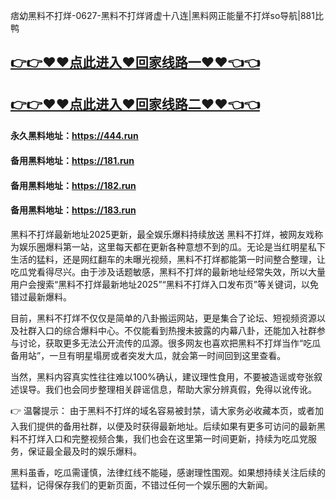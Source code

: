 痞幼黑料不打烊-0627-黑料不打烊肾虚十八连|黑料网正能量不打烊so导航|881比鸭

## [👉👉♥♥点此进入♥回家线路一♥♥👈👈](https://unpkg.com/182run/index.html)
## [👉👉♥♥点此进入♥回家线路二♥♥👈👈](https://unpkg.com/182-1run/index.html)

#### 永久黑料地址：https://444.run
#### 备用黑料地址：https://181.run
#### 备用黑料地址：https://182.run
#### 备用黑料地址：https://183.run


黑料不打烊最新地址2025更新，最全娱乐爆料持续放送
黑料不打烊，被网友戏称为娱乐圈爆料第一站，这里每天都在更新各种意想不到的瓜。无论是当红明星私下生活的猛料，还是网红翻车的未曝光视频，黑料不打烊都能第一时间整合整理，让吃瓜党看得尽兴。由于涉及话题敏感，黑料不打烊的最新地址经常失效，所以大量用户会搜索“黑料不打烊最新地址2025”“黑料不打烊入口发布页”等关键词，以免错过最新爆料。

目前，黑料不打烊不仅仅是简单的八卦搬运网站，更是集合了论坛、短视频资源以及社群入口的综合爆料中心。不仅能看到热搜未披露的内幕八卦，还能加入社群参与讨论，获取更多无法公开流传的瓜源。很多网友也喜欢把黑料不打烊当作“吃瓜备用站”，一旦有明星塌房或者突发大瓜，就会第一时间回到这里查看。

当然，黑料内容真实性往往难以100%确认，建议理性食用，不要被造谣或夸张叙述误导。我们也会同步整理相关辟谣信息，帮助大家分辨真假，免得以讹传讹。

👉 温馨提示：
由于黑料不打烊的域名容易被封禁，请大家务必收藏本页，或者加入我们提供的备用社群，以便及时获得最新地址。后续如果有更多可访问的最新黑料不打烊入口和完整视频合集，我们也会在这里第一时间更新，持续为吃瓜党服务，保证最全最及时的娱乐爆料。

黑料虽香，吃瓜需谨慎，法律红线不能碰，感谢理性围观。如果想持续关注后续的猛料，记得保存我们的更新页面，不错过任何一个娱乐圈的大新闻。


